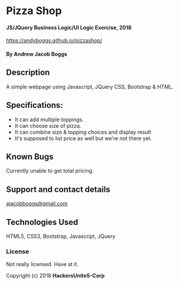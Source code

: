 # Pizza Shop

#### JS/JQuery Business Logic/UI Logic Exercise, 2018

https://andyboggs.github.io/pizzashop/

#### By Andrew Jacob Boggs

## Description

A simple webpage using Javascript, JQuery CSS, Bootstrap & HTML.

## Specifications:

* It can add multiple toppings.
* It can choose size of pizza.
* It can combine size & topping choices and display result
* It's supposed to list price as well but we're not there yet. 

## Known Bugs

Currently unable to get total pricing.  

## Support and contact details

ajacobboggs@gmail.com

## Technologies Used

HTML5, CSS3, Bootstrap, Javascript, JQuery

### License

Not really licensed. Have at it.

Copyright (c) 2018 **HackersUniteS-Corp**
